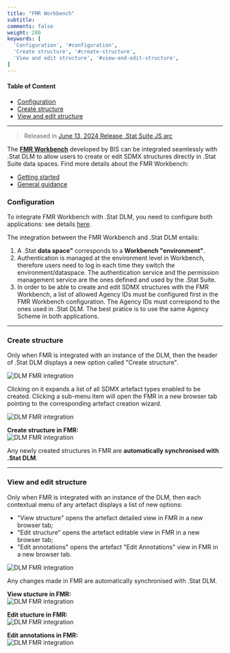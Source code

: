 ```yaml
---
title: "FMR Workbench"
subtitle: 
comments: false
weight: 280
keywords: [
  'Configuration', '#configuration',
  'Create structure', '#create-structure',
  'View and edit structure', '#view-and-edit-structure',
]
---
```


#### Table of Content
- [Configuration](#configuration)
- [Create structure](#create-structure)
- [View and edit structure](#view-and-edit-structure)

---
>Released in [June 13, 2024 Release .Stat Suite JS arc](/dotstatsuite-documentation/changelog/#june-13-2024)

The **[FMR Workbench](https://www.sdmx.io/tools/fwb/)** developed by BIS can be integrated seamlessly with .Stat DLM to allow users to create or edit SDMX structures directly in .Stat Suite data spaces. Find more details about the FMR Workbench:
- [Getting started](https://fmrwiki.sdmxcloud.org/FMR_Workbench)
- [General guidance](https://fmrwiki.sdmxcloud.org/Main_Page)

### Configuration
To integrate FMR Workbench with .Stat DLM, you need to configure both applications: see details [here](/dotstatsuite-documentation/configurations/dlm-configuration/#fmr-workbench-integration).

The integration between the FMR Workbench and .Stat DLM entails:
1. A .Stat **data space"** corresponds to a **Workbench "environment"**.
2. Authentication is managed at the environment level in Workbench, therefore users need to log in each time they switch the environment/dataspace. The authentication service and the permission management service are the ones defined and used by the .Stat Suite.
3. In order to be able to create and edit SDMX structures with the FMR Workbench, a list of allowed Agency IDs must be configured first in the FMR Workbench configuration. The Agency IDs must correspond to the ones used in .Stat DLM. The best pratice is to use the same Agency Scheme in both applications.

---

### Create structure
Only when FMR is integrated with an instance of the DLM, then the header of .Stat DLM displays a new option called "Create structure".

![DLM FMR integration](/dotstatsuite-documentation/images/dlm-fmr1.png)

Clicking on it expands a list of all SDMX artefact types enabled to be created. Clicking a sub-menu item will open the FMR in a new browser tab pointing to the corresponding artefact creation wizard.

![DLM FMR integration](/dotstatsuite-documentation/images/dlm-fmr2.png)

**Create structure in FMR:**  
![DLM FMR integration](/dotstatsuite-documentation/images/dlm-fmr-create.png)

Any newly created structures in FMR are **automatically synchronised with .Stat DLM**.

---

### View and edit structure
Only when FMR is integrated with an instance of the DLM, then each contextual menu of any artefact displays a list of new options:
- "View structure" opens the artefact detailed view in FMR in a new browser tab; 
- "Edit structure" opens the artefact editable view in FMR in a new browser tab;
- "Edit annotations" opens the artefact "Edit Annotations" view in FMR in a new browser tab.

![DLM FMR integration](/dotstatsuite-documentation/images/dlm-fmr3.png)

Any changes made in FMR are automatically synchronised with .Stat DLM.

**View stucture in FMR:**  
![DLM FMR integration](/dotstatsuite-documentation/images/dlm-fmr-view.png)

**Edit stucture in FMR:**  
![DLM FMR integration](/dotstatsuite-documentation/images/dlm-fmr-edit.png)

**Edit annotations in FMR:**  
![DLM FMR integration](/dotstatsuite-documentation/images/dlm-fmr-edit-annotations.png)
